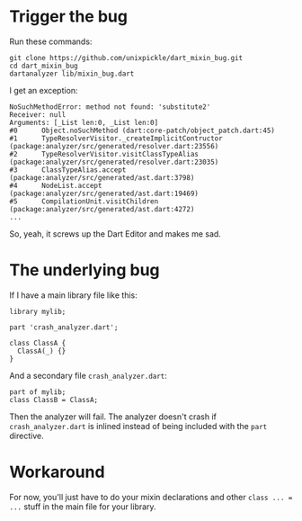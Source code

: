 # Trigger the bug

Run these commands:

    git clone https://github.com/unixpickle/dart_mixin_bug.git
    cd dart_mixin_bug
    dartanalyzer lib/mixin_bug.dart

I get an exception:

    NoSuchMethodError: method not found: 'substitute2'
    Receiver: null
    Arguments: [_List len:0, _List len:0]
    #0      Object.noSuchMethod (dart:core-patch/object_patch.dart:45)
    #1      TypeResolverVisitor._createImplicitContructor (package:analyzer/src/generated/resolver.dart:23556)
    #2      TypeResolverVisitor.visitClassTypeAlias (package:analyzer/src/generated/resolver.dart:23035)
    #3      ClassTypeAlias.accept (package:analyzer/src/generated/ast.dart:3798)
    #4      NodeList.accept (package:analyzer/src/generated/ast.dart:19469)
    #5      CompilationUnit.visitChildren (package:analyzer/src/generated/ast.dart:4272)
    ...

So, yeah, it screws up the Dart Editor and makes me sad.

# The underlying bug

If I have a main library file like this:

    library mylib;
    
    part 'crash_analyzer.dart';
    
    class ClassA {
      ClassA(_) {}
    }

And a secondary file `crash_analyzer.dart`:

    part of mylib;
    class ClassB = ClassA;

Then the analyzer will fail. The analyzer doesn't crash if `crash_analyzer.dart` is inlined instead of being included with the `part` directive.

# Workaround

For now, you'll just have to do your mixin declarations and other `class ... = ...` stuff in the main file for your library.
